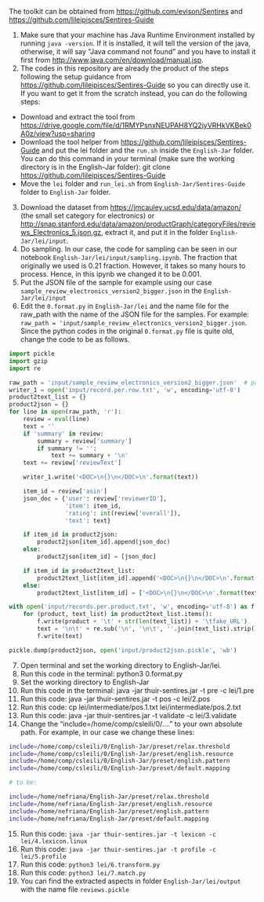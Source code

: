 The toolkit can be obtained from https://github.com/evison/Sentires  and  https://github.com/lileipisces/Sentires-Guide 


1. Make sure that your machine has Java Runtime Environment installed by running `java -version`. If it is installed, it will tell the version of the java, otherwise, it will say ”Java command not found” and you have to install it first from http://www.java.com/en/download/manual.jsp. 
2. The codes in this repository are already the product of the steps following the setup guidance from https://github.com/lileipisces/Sentires-Guide so you can directly use it. If you want to get it from the scratch instead, you can do the following steps:
- Download and extract the tool from https://drive.google.com/file/d/1RMYPsnxNEUPAH8YQ2iyVRHkVKBek0A0z/view?usp=sharing 
- Download the tool helper from https://github.com/lileipisces/Sentires-Guide  and put the lei folder and the `run.sh` inside the `English-Jar` folder. You can do this command in your terminal (make sure the working directory is in the English-Jar folder): git clone https://github.com/lileipisces/Sentires-Guide 
- Move the `lei` folder and `run_lei.sh` from `English-Jar/Sentires-Guide` folder to `English-Jar` folder.
3. Download the dataset from https://jmcauley.ucsd.edu/data/amazon/ (the small set category for electronics) or ​​http://snap.stanford.edu/data/amazon/productGraph/categoryFiles/reviews_Electronics_5.json.gz, extract it, and put it in the folder `English-Jar/lei/input`.
4. Do sampling. In our case, the code for sampling can be seen in our notebook `English-Jar/lei/input/sampling.ipynb`. The fraction that originally we used is 0.21 fraction. However, it takes so many hours to process. Hence, in this ipynb we changed it to be 0.001.
5. Put the JSON file of the sample for example using our case `sample_review_electronics_version2_bigger.json` in the `English-Jar/lei/input`
6. Edit the `0.format.py` in `English-Jar/lei` and the name file for the raw_path with the name of the JSON file for the samples. For example: `raw_path = 'input/sample_review_electronics_version2_bigger.json`. Since the python codes in the original `0.format.py` file is quite old, change the code to be as follows.

```Python
import pickle
import gzip
import re

raw_path = 'input/sample_review_electronics_version2_bigger.json'  # path to load raw reviews
writer_1 = open('input/record.per.row.txt', 'w', encoding='utf-8')
product2text_list = {}
product2json = {}
for line in open(raw_path, 'r'):
    review = eval(line)
    text = ''
    if 'summary' in review:
        summary = review['summary']
        if summary != '':
            text += summary + '\n'
    text += review['reviewText']

    writer_1.write('<DOC>\n{}\n</DOC>\n'.format(text))

    item_id = review['asin']
    json_doc = {'user': review['reviewerID'],
                'item': item_id,
                'rating': int(review['overall']),
                'text': text}

    if item_id in product2json:
        product2json[item_id].append(json_doc)
    else:
        product2json[item_id] = [json_doc]

    if item_id in product2text_list:
        product2text_list[item_id].append('<DOC>\n{}\n</DOC>\n'.format(text))
    else:
        product2text_list[item_id] = ['<DOC>\n{}\n</DOC>\n'.format(text)]

with open('input/records.per.product.txt', 'w', encoding='utf-8') as f:
    for (product, text_list) in product2text_list.items():
        f.write(product + '\t' + str(len(text_list)) + '\tfake_URL')
        text = '\n\t' + re.sub('\n', '\n\t', ''.join(text_list).strip()) + '\n'
        f.write(text)

pickle.dump(product2json, open('input/product2json.pickle', 'wb')

```

7. Open terminal and set the working directory to  English-Jar/lei.
8. Run this code in the terminal: python3 0.format.py
9. Set the working directory to English-Jar
10. Run this code in the terminal: java -jar thuir-sentires.jar -t pre -c lei/1.pre
11. Run this code: java -jar thuir-sentires.jar -t pos -c lei/2.pos
12. Run this code: cp lei/intermediate/pos.1.txt lei/intermediate/pos.2.txt
13. Run this code: java -jar thuir-sentires.jar -t validate -c lei/3.validate
14. Change the “include=/home/comp/csleili/0/….” to your own absolute path. For example, in our case we change these lines:

```bash
include=/home/comp/csleili/0/English-Jar/preset/relax.threshold
include=/home/comp/csleili/0/English-Jar/preset/english.resource
include=/home/comp/csleili/0/English-Jar/preset/english.pattern
include=/home/comp/csleili/0/English-Jar/preset/default.mapping

# to be:

include=/home/nefriana/English-Jar/preset/relax.threshold
include=/home/nefriana/English-Jar/preset/english.resource
include=/home/nefriana/English-Jar/preset/english.pattern
include=/home/nefriana/English-Jar/preset/default.mapping

```

15. Run this code: `java -jar thuir-sentires.jar -t lexicon -c lei/4.lexicon.linux`
16. Run this code: `java -jar thuir-sentires.jar -t profile -c lei/5.profile`
17. Run this code: `python3 lei/6.transform.py`
18. Run this code: `python3 lei/7.match.py`
19. You can find the extracted aspects in folder `English-Jar/lei/output` with the name file `reviews.pickle`

